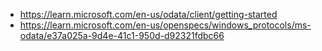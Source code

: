
- https://learn.microsoft.com/en-us/odata/client/getting-started
- https://learn.microsoft.com/en-us/openspecs/windows_protocols/ms-odata/e37a025a-9d4e-41c1-950d-d92321fdbc66